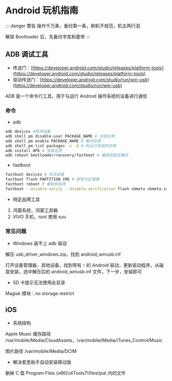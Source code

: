 # Android 玩机指南

::: danger 警告
操作千万条，备份第一条，刷机不规范，机主两行泪

解锁 Bootloader 后，先备份字库和基带
:::

## ADB 调试工具

- 传送门：[https://developer.android.com/studio/releases/platform-tools](https://developer.android.com/studio/releases/platform-tools)
- 驱动传送门：[https://developer.android.com/studio/run/win-usb](https://developer.android.com/studio/run/win-usb)

ADB 是一个命令行工具，用于与运行 Android 操作系统的设备进行通信

### 命令

- adb

```sh
adb devices #检测设备
adb shell pm disable-user PACKAGE_NAME # 冻结应用
adb shell pm enable PACKAGE_NAME # 解冻应用
adb shell pm list packages -s -d # 列出已冻结的应用
adb install APK # 安装应用
adb reboot bootloader/recovery/fastboot # 重启到指定模式
```

- fastboot

```sh
fastboot devices # 检测设备
fastboot flash PARTITION IMG # 刷写分区镜像
fastboot reboot # 重启到系统
fastboot --disable-verity --disable-verification flash vbmeta vbmeta.img # 关闭 avb 验证
```

- 特定品牌工具

1. 鸿蒙系统，鸿蒙工具箱
2. VIVO 手机，root 使用 suu

### 常见问题

- Windows 装不上 adb 驱动

解压 usb_driver_windows.zip，找到 android_winusb.inf

打开设备管理器，其他设备，找到带有 `!` 的 Android 驱动，更新驱动程序，从磁盘安装，选中解压后的 android_winusb.inf 文件，下一步，安装即可

- SD 卡提示无法使用此目录

Magisk 模块：no storage restrict

## iOS

- 系统结构

Apple Music 缓存路径 /var/mobile/Media/CloudAssets，/var/mobile/Media/iTunes_Control/Music

图片路径 /var/mobile/Media/DCIM

- 解决爱思助手自动安装移动版

删掉 C 盘 Program Files (x86)\i4Tools7\files\ipa\ 内的文件
